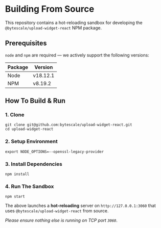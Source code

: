 # Building From Source

This repository contains a hot-reloading sandbox for developing the `@bytescale/upload-widget-react` NPM package.

## Prerequisites

`node` and `npm` are required — we actively support the following versions:

| Package | Version  |
| ------- | -------- |
| Node    | v18.12.1 |
| NPM     | v8.19.2  |

## How To Build & Run

### 1. Clone

```shell
git clone git@github.com:bytescale/upload-widget-react.git
cd upload-widget-react
```

### 2. Setup Environment

```
export NODE_OPTIONS=--openssl-legacy-provider
```

### 3. Install Dependencies

```shell
npm install
```

### 4. Run The Sandbox

```shell
npm start
```

The above launches a **hot-reloading** server on `http://127.0.0.1:3060` that uses `@bytescale/upload-widget-react` from source.

_Please ensure nothing else is running on TCP port `3060`_.
